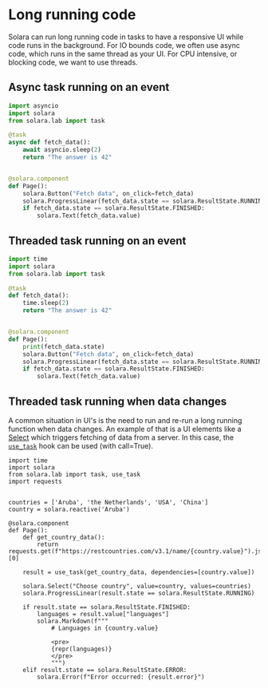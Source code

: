# Long running code

Solara can run long running code in tasks to have a responsive UI while code runs in the background.
For IO bounds code, we often use async code, which runs in the same thread as your UI.
For CPU intensive, or blocking code, we want to use threads.

## Async task running on an event

```python
import asyncio
import solara
from solara.lab import task

@task
async def fetch_data():
    await asyncio.sleep(2)
    return "The answer is 42"


@solara.component
def Page():
    solara.Button("Fetch data", on_click=fetch_data)
    solara.ProgressLinear(fetch_data.state == solara.ResultState.RUNNING)
    if fetch_data.state == solara.ResultState.FINISHED:
        solara.Text(fetch_data.value)
```


## Threaded task running on an event

```python
import time
import solara
from solara.lab import task

@task
def fetch_data():
    time.sleep(2)
    return "The answer is 42"


@solara.component
def Page():
    print(fetch_data.state)
    solara.Button("Fetch data", on_click=fetch_data)
    solara.ProgressLinear(fetch_data.state == solara.ResultState.RUNNING)
    if fetch_data.state == solara.ResultState.FINISHED:
        solara.Text(fetch_data.value)
```



## Threaded task running when data changes

A common situation in UI's is the need to run and re-run a long running
function when data changes. An example of that is a UI elements like a
[Select](/api/select) which triggers fetching of data from a server.
In this case, the [`use_task`](/api/use_task) hook can be used (with call=True).


```solara
import time
import solara
from solara.lab import task, use_task
import requests


countries = ['Aruba', 'the Netherlands', 'USA', 'China']
country = solara.reactive('Aruba')

@solara.component
def Page():
    def get_country_data():
        return requests.get(f"https://restcountries.com/v3.1/name/{country.value}").json()[0]

    result = use_task(get_country_data, dependencies=[country.value])

    solara.Select("Choose country", value=country, values=countries)
    solara.ProgressLinear(result.state == solara.ResultState.RUNNING)

    if result.state == solara.ResultState.FINISHED:
        languages = result.value["languages"]
        solara.Markdown(f"""
            # Languages in {country.value}

            <pre>
            {repr(languages)}
            </pre>
            """)
    elif result.state == solara.ResultState.ERROR:
        solara.Error(f"Error occurred: {result.error}")
```
